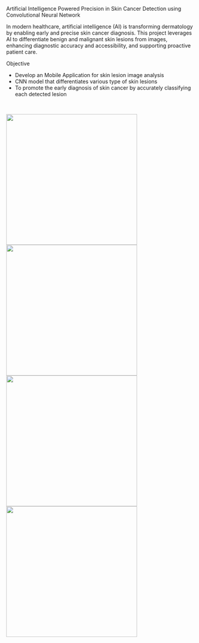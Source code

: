 Artificial Intelligence Powered Precision in Skin Cancer Detection using Convolutional Neural Network

In modern healthcare, artificial intelligence (AI) is transforming dermatology by enabling early and precise skin cancer diagnosis. This project leverages AI to differentiate benign and malignant skin lesions from images, enhancing diagnostic accuracy and accessibility, and supporting proactive patient care.

Objective
- Develop an Mobile Application for skin lesion image analysis
- CNN model that differentiates various type of skin lesions
- To promote the early diagnosis of skin cancer by accurately classifying each detected lesion

<br>

<img src="https://github.com/user-attachments/assets/14f5f669-0bbc-4438-bf58-cf11bdb46bd6" width="350"></img>
<img src="https://github.com/user-attachments/assets/63718e28-dcd4-4e3b-b0d3-32421f199665" width="350"></img>
<img src="https://github.com/user-attachments/assets/71189bf2-4877-4ed9-9bc5-68a187c6e39c" width="350"></img>
<img src="https://github.com/user-attachments/assets/794f833c-a4c5-4044-9e57-eca0f017b1ad" width="350"></img>

<br>
